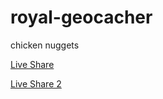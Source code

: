 # royal-geocacher

chicken nuggets

[Live Share](https://prod.liveshare.vsengsaas.visualstudio.com/join?AC10B2F856201E73D51A7C16D49CDED2443B)

[Live Share 2](https://prod.liveshare.vsengsaas.visualstudio.com/join?FD32449BA0B55D5636E1C5C5106E670D1671)
